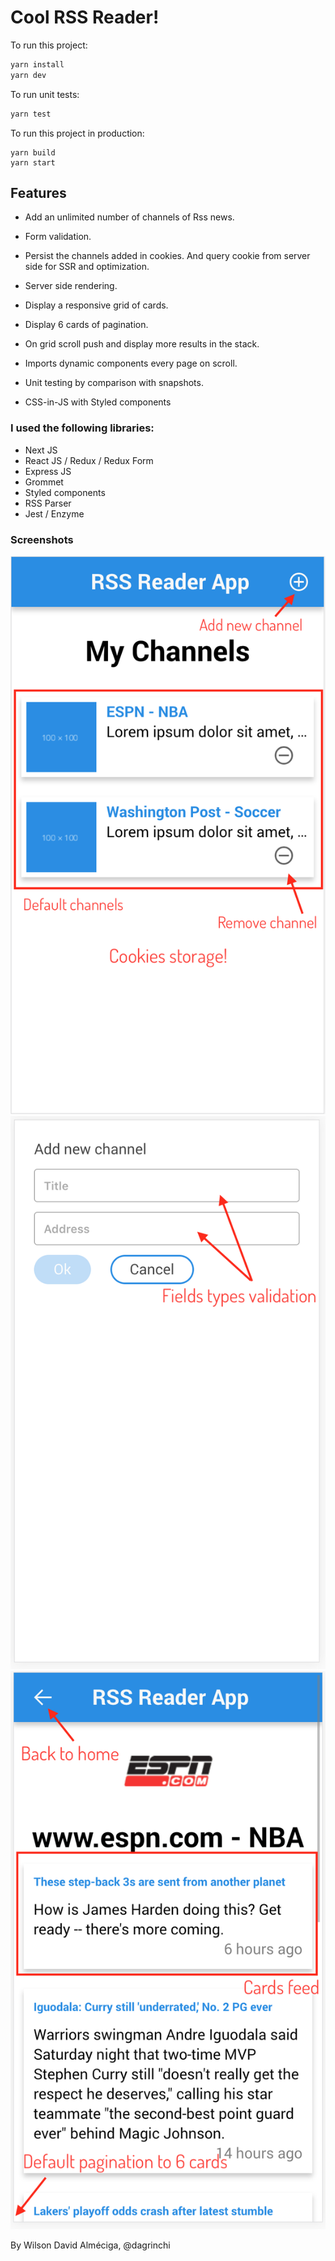 Cool RSS Reader!
=====================



To run this project:

```bash
yarn install
yarn dev
```

To run unit tests:

```bash
yarn test
```

To run this project in production:

```bas
yarn build
yarn start
```

## Features

- Add an unlimited number of channels of Rss news.
- Form validation.

- Persist the channels added in cookies. And query cookie from server side for SSR and optimization.
- Server side rendering.
- Display a responsive grid of cards.
- Display 6 cards of pagination.
- On grid scroll push and display more results in the stack.
- Imports dynamic components every page on scroll.
- Unit testing by comparison with snapshots.
- CSS-in-JS with Styled components



### I used the following libraries:

* Next JS
* React JS / Redux / Redux Form
* Express JS
* Grommet
* Styled components
* RSS Parser
* Jest / Enzyme 



### Screenshots

![homepage](https://raw.githubusercontent.com/dagrinchi/cool-rss-reader/master/screens/homepage.png)
![addchannel](https://raw.githubusercontent.com/dagrinchi/cool-rss-reader/master/screens/addchannel.png)
![channelpage](https://raw.githubusercontent.com/dagrinchi/cool-rss-reader/master/screens/channelpage.png)



By Wilson David Alméciga, @dagrinchi